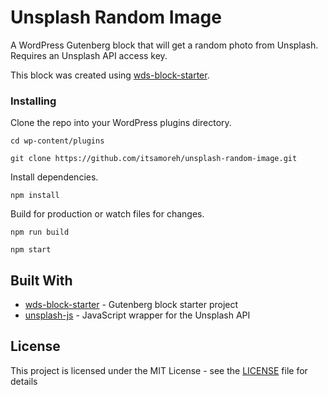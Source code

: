 # Unsplash Random Image

A WordPress Gutenberg block that will get a random photo from Unsplash. Requires an Unsplash API access key.

This block was created using [wds-block-starter](https://github.com/WebDevStudios/wds-block-starter).

### Installing

Clone the repo into your WordPress plugins directory.

```
cd wp-content/plugins

git clone https://github.com/itsamoreh/unsplash-random-image.git
```

Install dependencies.

```
npm install
```

Build for production or watch files for changes.

```
npm run build

npm start
```

## Built With

* [wds-block-starter](https://github.com/WebDevStudios/wds-block-starter) - Gutenberg block starter project
* [unsplash-js](https://github.com/unsplash/unsplash-js) - JavaScript wrapper for the Unsplash API

## License

This project is licensed under the MIT License - see the [LICENSE](LICENSE) file for details
